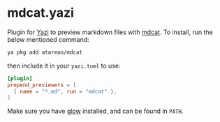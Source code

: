 # mdcat.yazi

Plugin for [Yazi](https://github.com/sxyazi/yazi) to preview markdown files with [mdcat](https://github.com/swsnr/mdcat). To install, run the below mentioned command:

```bash
ya pkg add atareao/mdcat
```

then include it in your `yazi.toml` to use:

```toml
[plugin]
prepend_previewers = [
  { name = "*.md", run = "mdcat" },
]
```

Make sure you have [glow](mdcat://github.com/swsnr/mdcat) installed, and can be found in `PATH`.
